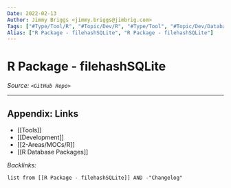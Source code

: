 ```yaml
---
Date: 2022-02-13
Author: Jimmy Briggs <jimmy.briggs@jimbrig.com>
Tags: ["#Type/Tool/R", "#Topic/Dev/R", "#Type/Tool", "#Topic/Dev/Database"]
Alias: ["R Package - filehashSQLite", "R Package - filehashSQLite"]
---
```


# R Package - filehashSQLite

*Source: `<GitHub Repo>`*

***

## Appendix: Links

- [[Tools]]
- [[Development]]
- [[2-Areas/MOCs/R]]
- [[R Database Packages]]


*Backlinks:*

```dataview
list from [[R Package - filehashSQLite]] AND -"Changelog"
```